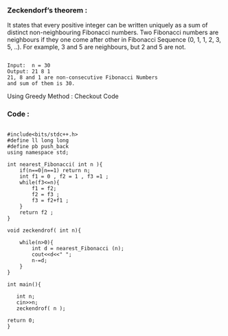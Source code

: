 ### Zeckendorf’s theorem :

It states that every positive integer can be written 
uniquely as a sum of distinct non-neighbouring Fibonacci numbers. Two 
Fibonacci numbers are neighbours if they one come after other in Fibonacci 
Sequence (0, 1, 1, 2, 3, 5, ..). For example, 3 and 5 are neighbours, but 2 
and 5 are not.

```

Input:  n = 30
Output: 21 8 1
21, 8 and 1 are non-consecutive Fibonacci Numbers
and sum of them is 30.

```

Using Greedy Method : Checkout Code

### Code : 

```

#include<bits/stdc++.h>
#define ll long long
#define pb push_back
using namespace std;

int nearest_Fibonacci( int n ){
    if(n==0|n==1) return n;
    int f1 = 0 , f2 = 1 , f3 =1 ;
    while(f3<=n){
        f1 = f2;
        f2 = f3 ;
        f3 = f2+f1 ;
    }
    return f2 ;
}

void zeckendrof( int n){

    while(n>0){
        int d = nearest_Fibonacci (n);
        cout<<d<<" ";
        n-=d;
    }
}

int main(){
    
   int n;
   cin>>n;
   zeckendrof( n );

return 0;
}

```
